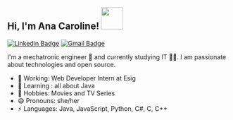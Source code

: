 ## Hi, I'm Ana Caroline! <img src="https://media.giphy.com/media/mGcNjsfWAjY5AEZNw6/giphy.gif" width="50">

[![Linkedin Badge](https://img.shields.io/badge/-Ana_Caroline-blue?style=flat-square&logo=Linkedin&logoColor=white&link=https://www.linkedin.com/in/ana-caroline-dantas/)](https://www.linkedin.com/in/ana-caroline-dantas/) [![Gmail Badge](https://img.shields.io/badge/-carolinedantas.sd@gmail.com-c14438?style=flat-square&logo=Gmail&logoColor=white&link=mailto:carolinedantas.sd@gmail.com)](mailto:carolinedantas.sd@gmail.com)

I'm a mechatronic engineer :robot: and currently studying IT 👩‍💻. I am passionate about technologies and open source.

- 🔭 Working: Web Developer Intern at Esig
- 🌱 Learning : all about Java
- 💬 Hobbies: Movies and TV Series
- 😄 Pronouns: she/her
- ⚡ Languages: Java, JavaScript, Python, C#, C, C++
